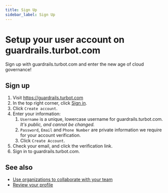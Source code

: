 ```yaml
---
title: Sign Up
sidebar_label: Sign Up
---
```


# Setup your user account on guardrails.turbot.com

Sign up with guardrails.turbot.com and enter the new age of cloud governance!

## Sign up

1. Visit https://guardrails.turbot.com
2. In the top right corner, click [Sign in](/user).
3. Click `Create account`.
4. Enter your information:
   1. `Username` is a unique, lowercase username for guardrails.turbot.com. _It's public,
      and cannot be changed._
   2. `Password`, `Email` and `Phone Number` are private information we require
      for your account verification.
   3. Click `Create Account`.
5. Check your email, and click the verification link.
6. Sign in to guardrails.turbot.com.

## See also

- [Use organizations to collaborate with your team](guardrails.turbot.com/organizations)
- [Review your profile](guardrails.turbot.com/user/profile)
